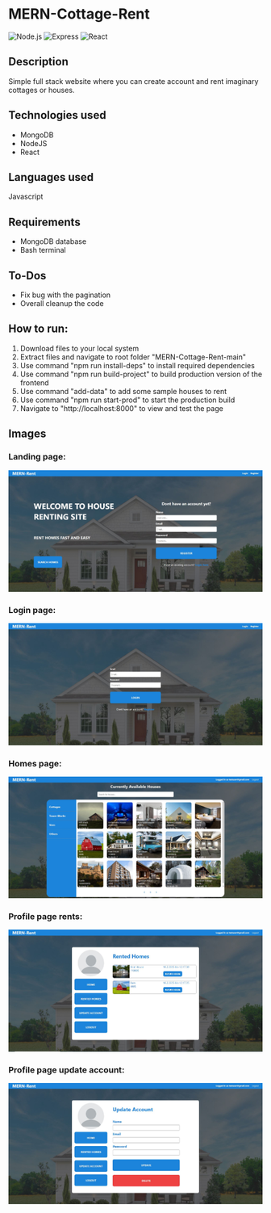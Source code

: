 ﻿# MERN-Cottage-Rent

![Node.js](https://img.shields.io/badge/Node.js-v20.11.0-green)
![Express](https://img.shields.io/badge/Express-v4.18.2-orange)
![React](https://img.shields.io/badge/React-v18.2.56-blue)

## Description
Simple full stack website where you can create account and rent imaginary cottages or houses.

## Technologies used
* MongoDB
* NodeJS
* React

## Languages used
  Javascript

## Requirements
* MongoDB database
* Bash terminal

## To-Dos
* Fix bug with the pagination
* Overall cleanup the code

## How to run:
1. Download files to your local system
2. Extract files and navigate to root folder "MERN-Cottage-Rent-main"
3. Use command "npm run install-deps" to install required dependencies
4. Use command "npm run build-project" to build production version of the frontend
5. Use command "add-data" to add some sample houses to rent
6. Use command "npm run start-prod" to start the production build
7. Navigate to "http://localhost:8000" to view and test the page

## Images

### Landing page:
![Landing page](https://github.com/Waltter2211/MERN-Cottage-Rent/blob/main/images/landing_page.JPG)

### Login page:
![Login page](https://github.com/Waltter2211/MERN-Cottage-Rent/blob/main/images/login_page.JPG)

### Homes page:
![Homes page](https://github.com/Waltter2211/MERN-Cottage-Rent/blob/main/images/homes_page.JPG)

### Profile page rents:
![Profile page rents](https://github.com/Waltter2211/MERN-Cottage-Rent/blob/main/images/profile_page_rented_homes.JPG)

### Profile page update account:
![Profile page update account](https://github.com/Waltter2211/MERN-Cottage-Rent/blob/main/images/profile_page_update_account.JPG)

